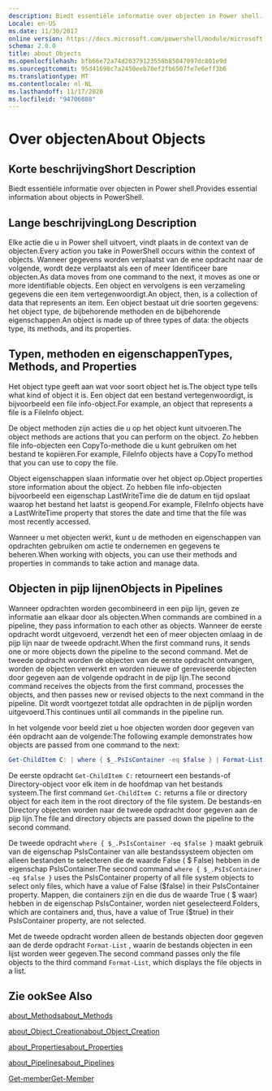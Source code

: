 ```yaml
---
description: Biedt essentiële informatie over objecten in Power shell.
Locale: en-US
ms.date: 11/30/2017
online version: https://docs.microsoft.com/powershell/module/microsoft.powershell.core/about/about_objects?view=powershell-7.2&WT.mc_id=ps-gethelp
schema: 2.0.0
title: about_Objects
ms.openlocfilehash: bfb66e72a74d20379123558b85047097dc801e9d
ms.sourcegitcommit: 95d41698c7a2450eeb70ef2fb6507fe7e6eff3b6
ms.translationtype: MT
ms.contentlocale: nl-NL
ms.lasthandoff: 11/17/2020
ms.locfileid: "94706088"
---
```

# <a name="about-objects"></a><span data-ttu-id="f7fd8-103">Over objecten</span><span class="sxs-lookup"><span data-stu-id="f7fd8-103">About Objects</span></span>

## <a name="short-description"></a><span data-ttu-id="f7fd8-104">Korte beschrijving</span><span class="sxs-lookup"><span data-stu-id="f7fd8-104">Short Description</span></span>
<span data-ttu-id="f7fd8-105">Biedt essentiële informatie over objecten in Power shell.</span><span class="sxs-lookup"><span data-stu-id="f7fd8-105">Provides essential information about objects in PowerShell.</span></span>

## <a name="long-description"></a><span data-ttu-id="f7fd8-106">Lange beschrijving</span><span class="sxs-lookup"><span data-stu-id="f7fd8-106">Long Description</span></span>

<span data-ttu-id="f7fd8-107">Elke actie die u in Power shell uitvoert, vindt plaats in de context van de objecten.</span><span class="sxs-lookup"><span data-stu-id="f7fd8-107">Every action you take in PowerShell occurs within the context of objects.</span></span> <span data-ttu-id="f7fd8-108">Wanneer gegevens worden verplaatst van de ene opdracht naar de volgende, wordt deze verplaatst als een of meer Identificeer bare objecten.</span><span class="sxs-lookup"><span data-stu-id="f7fd8-108">As data moves from one command to the next, it moves as one or more identifiable objects.</span></span> <span data-ttu-id="f7fd8-109">Een object en vervolgens is een verzameling gegevens die een item vertegenwoordigt.</span><span class="sxs-lookup"><span data-stu-id="f7fd8-109">An object, then, is a collection of data that represents an item.</span></span> <span data-ttu-id="f7fd8-110">Een object bestaat uit drie soorten gegevens: het object type, de bijbehorende methoden en de bijbehorende eigenschappen.</span><span class="sxs-lookup"><span data-stu-id="f7fd8-110">An object is made up of three types of data: the objects type, its methods, and its properties.</span></span>

## <a name="types-methods-and-properties"></a><span data-ttu-id="f7fd8-111">Typen, methoden en eigenschappen</span><span class="sxs-lookup"><span data-stu-id="f7fd8-111">Types, Methods, and Properties</span></span>

<span data-ttu-id="f7fd8-112">Het object type geeft aan wat voor soort object het is.</span><span class="sxs-lookup"><span data-stu-id="f7fd8-112">The object type tells what kind of object it is.</span></span> <span data-ttu-id="f7fd8-113">Een object dat een bestand vertegenwoordigt, is bijvoorbeeld een file info-object.</span><span class="sxs-lookup"><span data-stu-id="f7fd8-113">For example, an object that represents a file is a FileInfo object.</span></span>

<span data-ttu-id="f7fd8-114">De object methoden zijn acties die u op het object kunt uitvoeren.</span><span class="sxs-lookup"><span data-stu-id="f7fd8-114">The object methods are actions that you can perform on the object.</span></span>
<span data-ttu-id="f7fd8-115">Zo hebben file info-objecten een CopyTo-methode die u kunt gebruiken om het bestand te kopiëren.</span><span class="sxs-lookup"><span data-stu-id="f7fd8-115">For example, FileInfo objects have a CopyTo method that you can use to copy the file.</span></span>

<span data-ttu-id="f7fd8-116">Object eigenschappen slaan informatie over het object op.</span><span class="sxs-lookup"><span data-stu-id="f7fd8-116">Object properties store information about the object.</span></span> <span data-ttu-id="f7fd8-117">Zo hebben file info-objecten bijvoorbeeld een eigenschap LastWriteTime die de datum en tijd opslaat waarop het bestand het laatst is geopend.</span><span class="sxs-lookup"><span data-stu-id="f7fd8-117">For example, FileInfo objects have a LastWriteTime property that stores the date and time that the file was most recently accessed.</span></span>

<span data-ttu-id="f7fd8-118">Wanneer u met objecten werkt, kunt u de methoden en eigenschappen van opdrachten gebruiken om actie te ondernemen en gegevens te beheren.</span><span class="sxs-lookup"><span data-stu-id="f7fd8-118">When working with objects, you can use their methods and properties in commands to take action and manage data.</span></span>

## <a name="objects-in-pipelines"></a><span data-ttu-id="f7fd8-119">Objecten in pijp lijnen</span><span class="sxs-lookup"><span data-stu-id="f7fd8-119">Objects in Pipelines</span></span>

<span data-ttu-id="f7fd8-120">Wanneer opdrachten worden gecombineerd in een pijp lijn, geven ze informatie aan elkaar door als objecten.</span><span class="sxs-lookup"><span data-stu-id="f7fd8-120">When commands are combined in a pipeline, they pass information to each other as objects.</span></span> <span data-ttu-id="f7fd8-121">Wanneer de eerste opdracht wordt uitgevoerd, verzendt het een of meer objecten omlaag in de pijp lijn naar de tweede opdracht.</span><span class="sxs-lookup"><span data-stu-id="f7fd8-121">When the first command runs, it sends one or more objects down the pipeline to the second command.</span></span> <span data-ttu-id="f7fd8-122">Met de tweede opdracht worden de objecten van de eerste opdracht ontvangen, worden de objecten verwerkt en worden nieuwe of gereviseerde objecten door gegeven aan de volgende opdracht in de pijp lijn.</span><span class="sxs-lookup"><span data-stu-id="f7fd8-122">The second command receives the objects from the first command, processes the objects, and then passes new or revised objects to the next command in the pipeline.</span></span>
<span data-ttu-id="f7fd8-123">Dit wordt voortgezet totdat alle opdrachten in de pijplijn worden uitgevoerd.</span><span class="sxs-lookup"><span data-stu-id="f7fd8-123">This continues until all commands in the pipeline run.</span></span>

<span data-ttu-id="f7fd8-124">In het volgende voor beeld ziet u hoe objecten worden door gegeven van één opdracht aan de volgende:</span><span class="sxs-lookup"><span data-stu-id="f7fd8-124">The following example demonstrates how objects are passed from one command to the next:</span></span>

```powershell
Get-ChildItem C: | where { $_.PsIsContainer -eq $false } | Format-List
```

<span data-ttu-id="f7fd8-125">De eerste opdracht `Get-ChildItem C:` retourneert een bestands-of Directory-object voor elk item in de hoofdmap van het bestands systeem.</span><span class="sxs-lookup"><span data-stu-id="f7fd8-125">The first command `Get-ChildItem C:` returns a file or directory object for each item in the root directory of the file system.</span></span> <span data-ttu-id="f7fd8-126">De bestands-en Directory objecten worden naar de tweede opdracht door gegeven aan de pijp lijn.</span><span class="sxs-lookup"><span data-stu-id="f7fd8-126">The file and directory objects are passed down the pipeline to the second command.</span></span>

<span data-ttu-id="f7fd8-127">De tweede opdracht `where { $_.PsIsContainer -eq $false }` maakt gebruik van de eigenschap PsIsContainer van alle bestandssysteem objecten om alleen bestanden te selecteren die de waarde False ( \$ False) hebben in de eigenschap PsIsContainer.</span><span class="sxs-lookup"><span data-stu-id="f7fd8-127">The second command `where { $_.PsIsContainer -eq $false }` uses the PsIsContainer property of all file system objects to select only files, which have a value of False (\$false) in their PsIsContainer property.</span></span> <span data-ttu-id="f7fd8-128">Mappen, die containers zijn en die dus de waarde True ( \$ waar) hebben in de eigenschap PsIsContainer, worden niet geselecteerd.</span><span class="sxs-lookup"><span data-stu-id="f7fd8-128">Folders, which are containers and, thus, have a value of True (\$true) in their PsIsContainer property, are not selected.</span></span>

<span data-ttu-id="f7fd8-129">Met de tweede opdracht worden alleen de bestands objecten door gegeven aan de derde opdracht `Format-List` , waarin de bestands objecten in een lijst worden weer gegeven.</span><span class="sxs-lookup"><span data-stu-id="f7fd8-129">The second command passes only the file objects to the third command `Format-List`, which displays the file objects in a list.</span></span>

## <a name="see-also"></a><span data-ttu-id="f7fd8-130">Zie ook</span><span class="sxs-lookup"><span data-stu-id="f7fd8-130">See Also</span></span>

[<span data-ttu-id="f7fd8-131">about_Methods</span><span class="sxs-lookup"><span data-stu-id="f7fd8-131">about_Methods</span></span>](about_Methods.md)

[<span data-ttu-id="f7fd8-132">about_Object_Creation</span><span class="sxs-lookup"><span data-stu-id="f7fd8-132">about_Object_Creation</span></span>](about_Object_Creation.md)

[<span data-ttu-id="f7fd8-133">about_Properties</span><span class="sxs-lookup"><span data-stu-id="f7fd8-133">about_Properties</span></span>](about_Properties.md)

[<span data-ttu-id="f7fd8-134">about_Pipelines</span><span class="sxs-lookup"><span data-stu-id="f7fd8-134">about_Pipelines</span></span>](about_Pipelines.md)

[<span data-ttu-id="f7fd8-135">Get-member</span><span class="sxs-lookup"><span data-stu-id="f7fd8-135">Get-Member</span></span>](xref:Microsoft.PowerShell.Utility.Get-Member)

